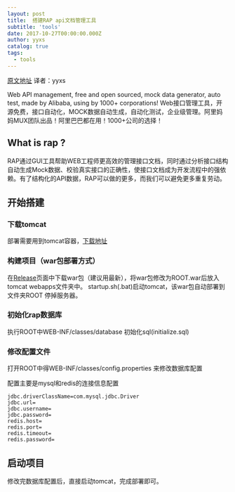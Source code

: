 ```yaml
---
layout: post
title:  搭建RAP api文档管理工具
subtitle: 'tools'
date: 2017-10-27T00:00:00.000Z
author: yyxs
catalog: true
tags:
  - tools
---
```


[原文地址](https://github.com/thx/RAP "RAP api文档管理工具") 译者：yyxs

Web API management, free and open sourced, mock data generator, auto test, made by Alibaba, using by 1000+ corporations! Web接口管理工具，开源免费，接口自动化，MOCK数据自动生成，自动化测试，企业级管理。阿里妈妈MUX团队出品！阿里巴巴都在用！1000+公司的选择！

## What is rap ?

RAP通过GUI工具帮助WEB工程师更高效的管理接口文档，同时通过分析接口结构自动生成Mock数据、校验真实接口的正确性，使接口文档成为开发流程中的强依赖。有了结构化的API数据，RAP可以做的更多，而我们可以避免更多重复劳动。

## 开始搭建

### 下载tomcat

部署需要用到tomcat容器，[下载地址](https://tomcat.apache.org/download-70.cgi)

### 构建项目（war包部署方式）

在[Release](https://github.com/thx/RAP/releases)页面中下载war包（建议用最新），将war包修改为ROOT.war后放入tomcat webapps文件夹中。 startup.sh(.bat)启动tomcat，该war包自动部署到文件夹ROOT 停掉服务器。

### 初始化rap数据库

执行ROOT中WEB-INF/classes/database 初始化sql(initialize.sql)

### 修改配置文件

打开ROOT中得WEB-INF/classes/config.properties 来修改数据库配置

配置主要是mysql和redis的连接信息配置

```properties
jdbc.driverClassName=com.mysql.jdbc.Driver
jdbc.url=
jdbc.username=
jdbc.password=
redis.host=
redis.port=
redis.timeout=
redis.password=
```
## 启动项目
修改完数据库配置后，直接启动tomcat，完成部署即可。
